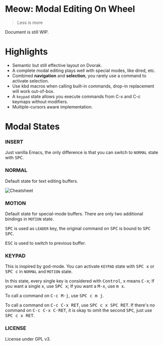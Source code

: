 # Meow: Modal Editing On Wheel
 
> Less is more

Document is still WIP.
 
# Highlights

- Semantic but still effective layout on Dvorak.
- A complete modal editing plays well with special modes, like dired, etc.
- Combined __navigation__ and __selection__, you rarely use a command to activate selection.
- Use kbd macros when calling built-in commands, drop-in replacement will work out-of-box.
- A `keypad` state allows you execute commands from C-x and C-c keymaps without modifiers.
- Multiple-cursors aware implementation. 

# Modal States

### INSERT 

Just vanilla Emacs, the only difference is that you can switch to `NORMAL` state with <kbd>SPC</kbd>.

### NORMAL

Default state for text editing buffers.

![Cheatsheet](https://i.imgur.com/uDNJUKw.png "Cheatsheet")

### MOTION

Default state for special-mode buffers. There are only two additional bindings in `MOTION` state.

<kbd>SPC</kbd> is used as `LEADER` key, the original command on <kbd>SPC</kbd> is bound to <kbd>SPC SPC</kbd>.

<kbd>ESC</kbd> is used to switch to previous buffer.

### KEYPAD

This is inspired by god-mode. You can activate `KEYPAD` state with <kbd>SPC x</kbd> or <kbd>SPC c</kbd> in `NORMAL` and `MOTION` state.

In this state, every single key is considered with <kbd>Control</kbd>, <kbd>x</kbd> means <kbd>C-x</kbd>; If you want a single <kbd>x</kbd>, use <kbd>SPC x</kbd>; If you want a <kbd>M-x</kbd>, use <kbd>m x</kbd>.

To call a command on <kbd>C-c M-j</kbd>, use <kbd>SPC c m j</kbd>.

To call a command on <kbd>C-c C-x RET</kbd>, use <kbd>SPC c x SPC RET</kbd>. If there's no command on <kbd>C-c C-x C-RET</kbd>, it is okay to omit the second <kbd>SPC</kbd>, just use <kbd>SPC c x RET</kbd>.

### LICENSE

License under GPL v3.

